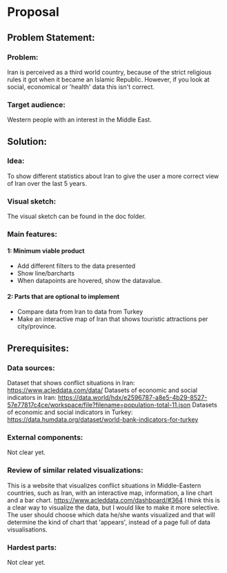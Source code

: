# Proposal

## Problem Statement:
### Problem:
Iran is perceived as a third world country, because of the strict religious rules it got when it became an Islamic Republic. However, if you look at social, economical or 'health' data this isn't correct.
### Target audience:
Western people with an interest in the Middle East.

## Solution:
### Idea:
To show different statistics about Iran to give the user a more correct view of Iran over the last 5 years.
### Visual sketch:
The visual sketch can be found in the doc folder.
### Main features:
#### 1: Minimum viable product
+ Add different filters to the data presented
+ Show line/barcharts
+ When datapoints are hovered, show the datavalue.

#### 2: Parts that are optional to implement
+ Compare data from Iran to data from Turkey
+ Make an interactive map of Iran that shows touristic attractions per city/province.

## Prerequisites:
### Data sources:
Dataset that shows conflict situations in Iran:
https://www.acleddata.com/data/
Datasets of economic and social indicators in Iran:
https://data.world/hdx/e2596787-a8e5-4b29-8527-57e77817c4ce/workspace/file?filename=population-total-11.json
Datasets of economic and social indicators in Turkey:
https://data.humdata.org/dataset/world-bank-indicators-for-turkey

### External components:
Not clear yet.

### Review of similar related visualizations:
This is a website that visualizes conflict situations in Middle-Eastern countries, such as Iran, with an interactive map, information, a line chart and a bar chart.
https://www.acleddata.com/dashboard/#364
I think this is a clear way to visualize the data, but I would like to make it more selective. The user should choose which data he/she wants visualized and that will determine the kind of chart that 'appears', instead of a page full of data visualisations. 

### Hardest parts:
Not clear yet.
